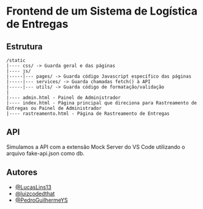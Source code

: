 # Frontend de um Sistema de Logística de Entregas

## Estrutura

```
/static
|---- css/ -> Guarda geral e das páginas
|---- js/
|-----|--- pages/ -> Guarda código Javascript específico das páginas
|-----|--- services/ -> Guarda chamadas fetch() à API
|-----|--- utils/ -> Guarda código de formatação/validação
|
|---- admin.html - Painel de Administrador
|---- index.html - Página principal que direciona para Rastreamento de Entregas ou Painel de Administrador
|---- rastreamento.html - Página de Rastreamento de Entregas
```

## API

Simulamos a API com a extensão Mock Server do VS Code utilizando o arquivo fake-api.json como db.

## Autores
- [@LucasLins13](https://github.com/LucasLins13)
- [@luizcodedthat](https://github.com/luizcodedthat)
- [@PedroGuilhermeYS](https://github.com/PedroGuilhermeYS)
